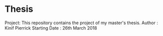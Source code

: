 # Thesis
Project: This repository contains the project of my master's thesis.
Author : Kinif Pierrick
Starting Date : 26th March 2018

